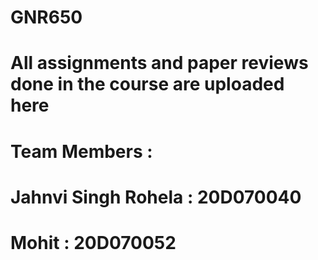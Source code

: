 # GNR650

# All assignments and paper reviews done in the course are uploaded here
# Team Members :
# Jahnvi Singh Rohela : 20D070040
# Mohit : 20D070052

